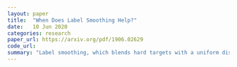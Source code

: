 ```yaml
---
layout: paper
title:  "When Does Label Smoothing Help?"
date:   10 Jun 2020
categories: research
paper_url: https://arxiv.org/pdf/1906.02629
code_url: 
summary: "Label smoothing, which blends hard targets with a uniform distribution across labels, enhances the generalization and learning pace of multi-class neural networks. This study suggest that label smoothing not only boosts generalization but also enhances model calibration. However, it reduces the effectiveness of knowledge distillation when a teacher network employs label smoothing. Label smoothing encourages tighter clustering of same-class examples in the penultimate layer, impacting the model's ability to capture class resemblances necessary for distillation but not affecting generalization or prediction calibration."
---
```


